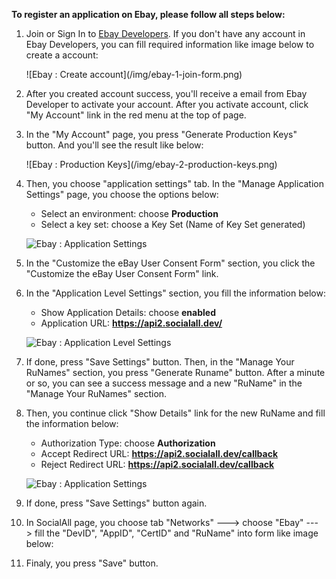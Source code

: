 __To register an application on Ebay, please follow all steps below:__

1. Join or Sign In to [Ebay Developers](https://developer.ebay.com/join/). If you don't have any account in Ebay Developers, you can fill required information like image below to create a account:
    <div class="soclall-br"></div>
    ![Ebay : Create account](/img/ebay-1-join-form.png)
    <div class="soclall-br"></div>
2. After you created account success, you'll receive a email from Ebay Developer to activate your account. After you activate account, click "My Account" link in the red menu at the top of page.
3. In the "My Account" page, you press "Generate Production Keys" button. And you'll see the result like below:
    <div class="soclall-br"></div>
    ![Ebay : Production Keys](/img/ebay-2-production-keys.png)
    <div class="soclall-br"></div>
4. Then, you choose "application settings" tab. In the "Manage Application Settings" page, you choose the options below:
    * Select an environment: choose __Production__
    * Select a key set: choose a Key Set (Name of Key Set generated)
    
    ![Ebay : Application Settings](/img/ebay-3-application-settings.png)
    <div class="soclall-br"></div>

5. In the "Customize the eBay User Consent Form" section, you click the "Customize the eBay User Consent Form" link.
6. In the "Application Level Settings" section, you fill the information below:
    * Show Application Details: choose __enabled__
    * Application URL: __https://api2.socialall.dev/__
    
    ![Ebay : Application Level Settings](/img/ebay-4-application-level-settings.png)
    <div class="soclall-br"></div>
    
7. If done, press "Save Settings" button. Then, in the "Manage Your RuNames" section, you press "Generate Runame" button. After a minute or so, you can see a success message and a new "RuName" in the "Manage Your RuNames" section.
8. Then, you continue click "Show Details" link for the new RuName and fill the information below: 
    * Authorization Type: choose __Authorization__
    * Accept Redirect URL: __https://api2.socialall.dev/callback__
    * Reject Redirect URL: __https://api2.socialall.dev/callback__
    
    ![Ebay : Application Settings](/img/ebay-5-manage-runame.png)
    <div class="soclall-br"></div>
    
9. If done, press "Save Settings" button again.
10. In SocialAll page, you choose tab "Networks" ---> choose "Ebay" ---> fill the "DevID", "AppID", "CertID" and "RuName" into form like image below:
    
11. Finaly, you press "Save" button.